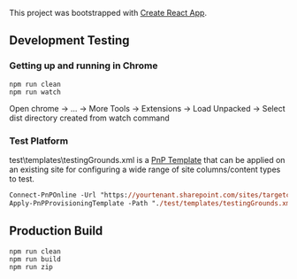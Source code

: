 This project was bootstrapped with [Create React App](https://github.com/facebook/create-react-app).

## Development Testing

### Getting up and running in Chrome

```
npm run clean
npm run watch
```
Open chrome -> ... -> More Tools -> Extensions -> Load Unpacked -> Select dist directory created from watch command

### Test Platform

test\templates\testingGrounds.xml is a [PnP Template](https://docs.microsoft.com/en-us/sharepoint/dev/solution-guidance/introducing-the-pnp-provisioning-engine) that can be applied on an existing site for configuring a wide range of site columns/content types to test.

``` ps
Connect-PnPOnline -Url "https://yourtenant.sharepoint.com/sites/targetcommunicationsite"
Apply-PnPProvisioningTemplate -Path "./test/templates/testingGrounds.xml"
```

## Production Build

```
npm run clean
npm run build
npm run zip
```